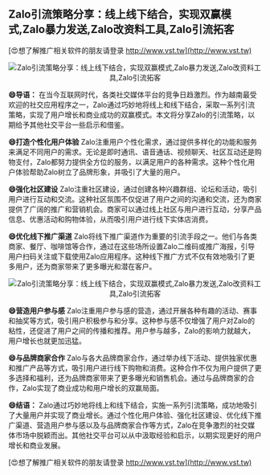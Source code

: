 ## **Zalo引流策略分享：线上线下结合，实现双赢模式,Zalo暴力发送,Zalo改资料工具,Zalo引流拓客**

[😍想了解推广相关软件的朋友请登录 http://www.vst.tw](http://www.vst.tw)

 <center><img src="https://vst.tw/MP4/tuiguang/png/8.png" alt="Zalo引流策略分享：线上线下结合，实现双赢模式,Zalo暴力发送,Zalo改资料工具,Zalo引流拓客"></center>

**😄导语：**
在当今互联网时代，各类社交媒体平台的竞争日趋激烈。作为越南最受欢迎的社交应用程序之一，Zalo通过巧妙地将线上和线下结合，采取一系列引流策略，实现了用户增长和商业成功的双赢模式。本文将分享Zalo的引流策略，以期给予其他社交平台一些启示和借鉴。

**😄打造个性化用户体验**
Zalo注重用户个性化需求，通过提供多样化的功能和服务来满足不同用户的需求。无论是即时通讯、语音通话、视频聊天、社区互动还是购物支付，Zalo都努力提供全方位的服务，以满足用户的各种需求。这种个性化用户体验帮助Zalo树立了品牌形象，并吸引了大量的用户。

**😄强化社区建设**
Zalo注重社区建设，通过创建各种兴趣群组、论坛和活动，吸引用户进行互动和交流。这种社区氛围不仅促进了用户之间的沟通和交流，还为商家提供了广阔的推广和营销机会。商家可以通过线上社区与用户进行互动，分享产品信息、优惠活动和购物体验，从而吸引用户进行线下实体店消费。

**😄优化线下推广渠道**
Zalo将线下推广渠道作为重要的引流手段之一。他们与各类商家、餐厅、咖啡馆等合作，通过在这些场所设置Zalo二维码或推广海报，引导用户扫码关注或下载使用Zalo应用程序。这种线下推广方式不仅有效地吸引了更多用户，还为商家带来了更多曝光和潜在客户。

 <center><img src="https://vst.tw/MP4/tuiguang/png/3.png" alt="Zalo引流策略分享：线上线下结合，实现双赢模式,Zalo暴力发送,Zalo改资料工具,Zalo引流拓客"></center>

**😄营造用户参与感**
Zalo注重用户参与感的营造，通过开展各种有趣的活动、赛事和抽奖等方式，吸引用户积极参与和分享。这种参与感不仅增强了用户对Zalo的粘性，还促进了用户之间的传播和推荐。用户参与越多，Zalo的影响力就越大，用户增长也就更加迅猛。

**😄与品牌商家合作**
Zalo与各大品牌商家合作，通过举办线下活动、提供独家优惠和推广产品等方式，吸引用户进行线下购物和消费。这种合作不仅为用户提供了更多选择和福利，还为品牌商家带来了更多曝光和销售机会。通过与品牌商家的合作，Zalo实现了商业成功和用户增长的双赢局面。

**😄结语：**
Zalo通过巧妙地将线上和线下结合，实施一系列引流策略，成功地吸引了大量用户并实现了商业增长。通过个性化用户体验、强化社区建设、优化线下推广渠道、营造用户参与感以及与品牌商家合作等方式，Zalo在竞争激烈的社交媒体市场中脱颖而出。其他社交平台可以从中汲取经验和启示，以期实现更好的用户增长和商业发展。

[😍想了解推广相关软件的朋友请登录 http://www.vst.tw](http://www.vst.tw)



